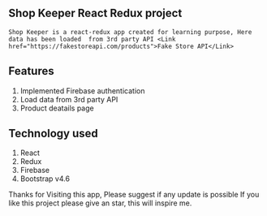 ## Shop Keeper React Redux project

`Shop Keeper is a react-redux app created for learning purpose, Here data has been loaded 
from 3rd party API <Link href="https://fakestoreapi.com/products">Fake Store API</Link>`




## Features
1. Implemented Firebase authentication
2. Load data from 3rd party API
3. Product deatails page


## Technology used

1. React 
2. Redux
3. Firebase
4. Bootstrap v4.6 





Thanks for Visiting this app, Please suggest if any update is possible
If you like this project please give an star, this will inspire me.